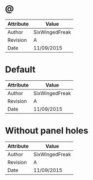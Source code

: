 # @
| Attribute | Value |
| ---  | ---     |
| Author | SixWingedFreak |
| Revision | A |
| Date | 11/09/2015 |
# Default
| Attribute | Value |
| ---  | ---     |
| Author | SixWingedFreak |
| Revision | A |
| Date | 11/09/2015 |
# Without panel holes
| Attribute | Value |
| ---  | ---     |
| Author | SixWingedFreak |
| Revision | A |
| Date | 11/09/2015 |
